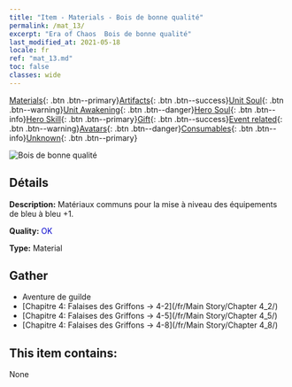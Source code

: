 ```yaml
---
title: "Item - Materials - Bois de bonne qualité"
permalink: /mat_13/
excerpt: "Era of Chaos  Bois de bonne qualité"
last_modified_at: 2021-05-18
locale: fr
ref: "mat_13.md"
toc: false
classes: wide
---
```

 [Materials](/ItemsFR/){: .btn .btn--primary}[Artifacts](/ItemsFR/Artifacts/){: .btn .btn--success}[Unit Soul](/ItemsFR/UnitSoul/){: .btn .btn--warning}[Unit Awakening](/ItemsFR/UnitAwakening/){: .btn .btn--danger}[Hero Soul](/ItemsFR/HeroSoul/){: .btn .btn--info}[Hero Skill](/ItemsFR/HeroSkill/){: .btn .btn--primary}[Gift](/ItemsFR/Gift/){: .btn .btn--success}[Event related](/ItemsFR/Events/){: .btn .btn--warning}[Avatars](/ItemsFR/Avatars/){: .btn .btn--danger}[Consumables](/ItemsFR/Consumables/){: .btn .btn--info}[Unknown](/ItemsFR/Unknown/){: .btn .btn--primary}

 ![Bois de bonne qualité](/images/t/i_cailiao_mucai1.png)

## Détails
 **Description:** Matériaux communs pour la mise à niveau des équipements de bleu à bleu +1.

 **Quality:** <span style="color: #0000CD">OK</span>

 **Type:** Material

## Gather

*    Aventure de guilde 
*    [Chapitre 4: Falaises des Griffons -> 4-2](/fr/Main Story/Chapter 4_2/) 
*    [Chapitre 4: Falaises des Griffons -> 4-5](/fr/Main Story/Chapter 4_5/) 
*    [Chapitre 4: Falaises des Griffons -> 4-8](/fr/Main Story/Chapter 4_8/) 

## This item contains:

  None

